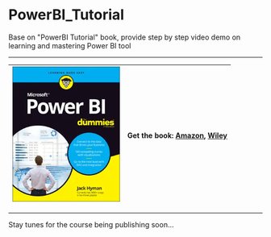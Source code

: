 # PowerBI_Tutorial

Base on "PowerBI Tutorial" book, provide step by step video demo on learning and mastering Power BI tool

---

| ![book cover](img/book_cover.png) | Get the book: [Amazon](https://www.amazon.com/Microsoft-Power-Dummies-Jack-Hyman/dp/1119824877), [Wiley](https://www.wiley.com/en-us/Microsoft+Power+BI+For+Dummies-p-9781119824893) |
| --- | --- |

---

Stay tunes for the course being publishing soon...
